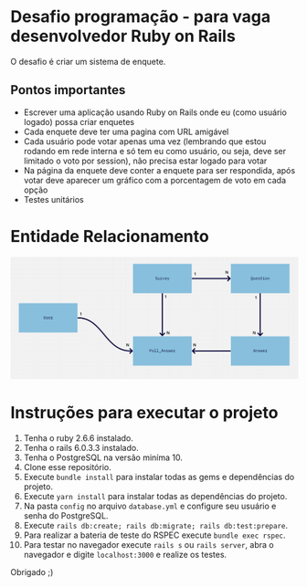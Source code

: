 # Desafio programação - para vaga desenvolvedor Ruby on Rails

O desafio é criar um sistema de enquete.

## Pontos importantes

* Escrever uma aplicação usando Ruby on Rails onde eu (como usuário logado) possa criar enquetes
* Cada enquete deve ter uma pagina com URL amigável
* Cada usuário pode votar apenas uma vez (lembrando que estou rodando em rede interna e só tem eu como usuário, ou seja, deve ser limitado o voto por session), não precisa estar logado para votar
* Na página da enquete deve conter a enquete para ser respondida, após votar deve aparecer um gráfico com a porcentagem de voto em cada opção
* Testes unitários

# Entidade Relacionamento

![Entidade-Relacionamento](entidade-relacionamento.png)

# Instruções para executar o projeto

1. Tenha o ruby 2.6.6 instalado.
2. Tenha o rails 6.0.3.3 instalado.
3. Tenha o PostgreSQL na versão miníma 10.
4. Clone esse repositório.
5. Execute `bundle install` para instalar todas as gems e dependências do projeto.
6. Execute `yarn install` para instalar todas as dependências do projeto.
7. Na pasta `config` no arquivo `database.yml` e configure seu usuário e senha do PostgreSQL.
8. Execute `rails db:create; rails db:migrate; rails db:test:prepare`.
9. Para realizar a bateria de teste do RSPEC execute `bundle exec rspec`.
10. Para testar no navegador execute `rails s` ou `rails server`, abra o navegador e digite `localhost:3000` e realize os testes.

Obrigado ;)
